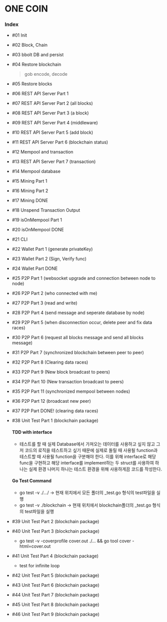 # ONE COIN

### Index

- #01 Init

- #02 Block, Chain

- #03 bbolt DB and persist

- #04 Restore blockchain

  > gob encode, decode

- #05 Restore blocks

- #06 REST API Server Part 1

- #07 REST API Server Part 2 (all blocks)

- #08 REST API Server Part 3 (a block)

- #09 REST API Server Part 4 (middleware)

- #10 REST API Server Part 5 (add block)

- #11 REST API Server Part 6 (blockchain status)

- #12 Mempool and transaction

- #13 REST API Server Part 7 (transaction)

- #14 Mempool database

- #15 Mining Part 1

- #16 Mining Part 2

- #17 Mining DONE

- #18 Unspend Transaction Output

- #19 isOnMempool Part 1

- #20 isOnMempool DONE

- #21 CLI

- #22 Wallet Part 1 (generate privateKey)

- #23 Wallet Part 2 (Sign, Verify func)

- #24 Wallet Part DONE

- #25 P2P Part 1 (websocket upgrade and connection between node to node)

- #26 P2P Part 2 (who connected with me)

- #27 P2P Part 3 (read and write)

- #28 P2P Part 4 (send message and seperate database by node)

- #29 P2P Part 5 (when disconnection occur, delete peer and fix data races)

- #30 P2P Part 6 (request all blocks message and send all blocks message)

- #31 P2P Part 7 (synchronized blockchain between peer to peer)

- #32 P2P Part 8 (Clearing data races)

- #33 P2P Part 9 (New block broadcast to peers)

- #34 P2P Part 10 (New transaction broadcast to peers)

- #35 P2P Part 11 (synchronized mempool between nodes)

- #36 P2P Part 12 (broadcast new peer)

- #37 P2P Part DONE! (clearing data races)

- #38 Unit Test Part 1 (blockchain package)

  #### TDD with interface

  - 테스트를 할 때 실제 Database에서 가져오는 데이터를 사용하고 싶지 않고 그저 코드의 로직을 테스트하고 싶기 때문에 실제로 돌릴 때 사용될 function과 테스트할 때 사용될 function을
    구분해야 한다. 이를 위해 interface로 해당 func을 구현하고 해당 interface를 implement하는 두 struct를 사용하여 하나는 실제 환경 나머지 하나는 테스트 환경을 위해 사용하게끔 코드를 작성한다.

  #### Go Test Command

  - go test -v ./.../ -> 현재 위치에서 모든 폴더의 \_test.go 형식의 test파일을 실행
  - go test -v ./blockchain -> 현재 위치에서 blockchain폴더의 \_test.go 형식의 test파일을 실행

- #39 Unit Test Part 2 (blockchain package)

- #40 Unit Test Part 3 (blockchain package)

  - go test -v -coverprofile cover.out ./... && go tool cover -html=cover.out

- #41 Unit Test Part 4 (blockchain package)

  - test for infinite loop

- #42 Unit Test Part 5 (blockchain package)

- #43 Unit Test Part 6 (blockchain package)

- #44 Unit Test Part 7 (blockchain package)

- #45 Unit Test Part 8 (blockchain package)

- #46 Unit Test Part 9 (blockchain package)
